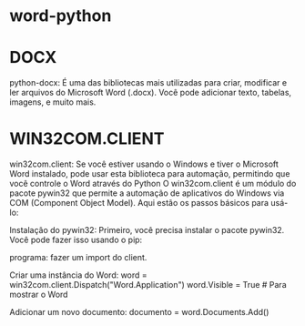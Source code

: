 # word-python

# DOCX

python-docx: É uma das bibliotecas mais utilizadas para criar, modificar e ler arquivos do Microsoft Word (.docx). Você pode adicionar texto, tabelas, imagens, e muito mais.

# WIN32COM.CLIENT

win32com.client: Se você estiver usando o Windows e tiver o Microsoft Word instalado, pode usar esta biblioteca para automação, permitindo que você controle o Word através do Python
O win32com.client é um módulo do pacote pywin32 que permite a automação de aplicativos do Windows via COM (Component Object Model). Aqui estão os passos básicos para usá-lo:

Instalação do pywin32: Primeiro, você precisa instalar o pacote pywin32. Você pode fazer isso usando o pip:

programa: 
fazer um import do client.

Criar uma instância do Word:
word = win32com.client.Dispatch("Word.Application")
word.Visible = True  # Para mostrar o Word

Adicionar um novo documento:
documento = word.Documents.Add()


